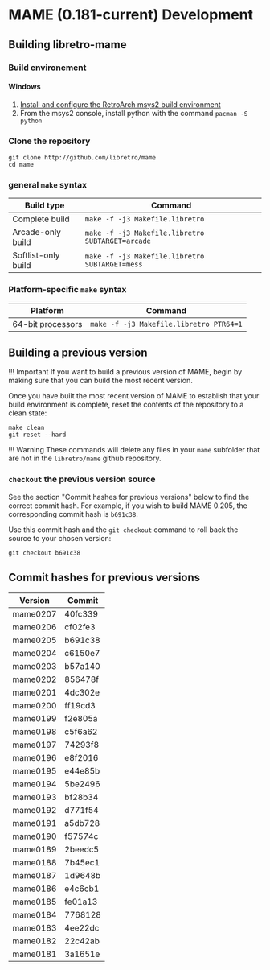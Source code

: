 # MAME (0.181-current) Development

## Building libretro-mame

### Build environement

#### Windows

1. [Install and configure the RetroArch msys2 build environment](https://docs.libretro.com/development/retroarch/compilation/windows)
2. From the msys2 console, install python with the command `pacman -S python`

### Clone the repository

```
git clone http://github.com/libretro/mame
cd mame
```

### general `make` syntax

| Build type | Command |
| --- | --- |
| Complete build     | `make -f -j3 Makefile.libretro`   |
| Arcade-only build | `make -f -j3 Makefile.libretro SUBTARGET=arcade` |
| Softlist-only build | `make -f -j3 Makefile.libretro SUBTARGET=mess`   |

### Platform-specific `make` syntax

| Platform | Command |
| --- | --- |
| 64-bit processors | `make -f -j3 Makefile.libretro PTR64=1` |

## Building a previous version

!!! Important
    If you want to build a previous version of MAME, begin by making sure that you can build the most recent version.

Once you have built the most recent version of MAME to establish that your build environment is complete, reset the contents of the repository to a clean state:

```
make clean
git reset --hard
```

!!! Warning
    These commands will delete any files in your `mame` subfolder that are not in the `libretro/mame` github repository.

### `checkout` the previous version source

See the section "Commit hashes for previous versions" below to find the correct commit hash. For example, if you wish to build MAME 0.205, the corresponding commit hash is `b691c38`.

Use this commit hash and the `git checkout` command to roll back the source to your chosen version:
```
git checkout b691c38
```
## Commit hashes for previous versions

| Version  | Commit  |
| -------- | ------- |
| mame0207 | 40fc339 |
| mame0206 | cf02fe3 |
| mame0205 | b691c38 |
| mame0204 | c6150e7 |
| mame0203 | b57a140 |
| mame0202 | 856478f |
| mame0201 | 4dc302e |
| mame0200 | ff19cd3 |
| mame0199 | f2e805a |
| mame0198 | c5f6a62 |
| mame0197 | 74293f8 |
| mame0196 | e8f2016 |
| mame0195 | e44e85b |
| mame0194 | 5be2496 |
| mame0193 | bf28b34 |
| mame0192 | d771f54 |
| mame0191 | a5db728 |
| mame0190 | f57574c |
| mame0189 | 2beedc5 |
| mame0188 | 7b45ec1 |
| mame0187 | 1d9648b |
| mame0186 | e4c6cb1 |
| mame0185 | fe01a13 |
| mame0184 | 7768128 |
| mame0183 | 4ee22dc |
| mame0182 | 22c42ab |
| mame0181 | 3a1651e |